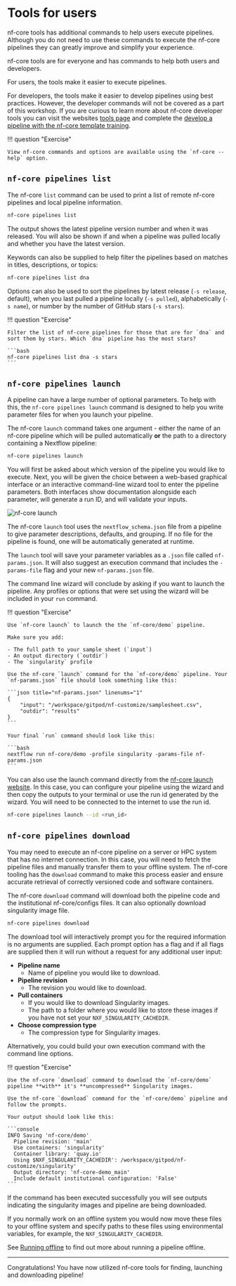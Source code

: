 # Tools for users

nf-core tools has additional commands to help users execute pipelines. Although you do not need to use these commands to execute the nf-core pipelines they can greatly improve and simplify your experience.

nf-core tools are for everyone and has commands to help both users and developers.

For users, the tools make it easier to execute pipelines.

For developers, the tools make it easier to develop pipelines using best practices. However, the developer commands will not be covered as a part of this workshop. If you are curious to learn more about nf-core developer tools you can visit the websites [tools page](https://nf-co.re/tools/) and complete the [develop a pipeline with the nf-core template training](https://training.nextflow.io/nf_develop/1_introduction/).

!!! question "Exercise"

    View nf-core commands and options are available using the `nf-core --help` option.

## `nf-core pipelines list`

The nf-core `list` command can be used to print a list of remote nf-core pipelines and local pipeline information.

```bash
nf-core pipelines list
```

The output shows the latest pipeline version number and when it was released. You will also be shown if and when a pipeline was pulled locally and whether you have the latest version.

Keywords can also be supplied to help filter the pipelines based on matches in titles, descriptions, or topics:

```bash
nf-core pipelines list dna
```

Options can also be used to sort the pipelines by latest release (`-s release`, default), when you last pulled a pipeline locally (`-s pulled`), alphabetically (`-s name`), or number by the number of GitHub stars (`-s stars`).

!!! question "Exercise"

    Filter the list of nf-core pipelines for those that are for `dna` and sort them by stars. Which `dna` pipeline has the most stars?

    ```bash
    nf-core pipelines list dna -s stars
    ```

## `nf-core pipelines launch`

A pipeline can have a large number of optional parameters. To help with this, the `nf-core pipelines launch` command is designed to help you write parameter files for when you launch your pipeline.

The nf-core `launch` command takes one argument - either the name of an nf-core pipeline which will be pulled automatically **or** the path to a directory containing a Nextflow pipeline:

```bash
nf-core pipelines launch
```

You will first be asked about which version of the pipeline you would like to execute. Next, you will be given the choice between a web-based graphical interface or an interactive command-line wizard tool to enter the pipeline parameters. Both interfaces show documentation alongside each parameter, will generate a run ID, and will validate your inputs.

![nf-core launch](img/launch.png)

The nf-core `launch` tool uses the `nextflow_schema.json` file from a pipeline to give parameter descriptions, defaults, and grouping. If no file for the pipeline is found, one will be automatically generated at runtime.

The `launch` tool will save your parameter variables as a `.json` file called `nf-params.json`. It will also suggest an execution command that includes the `-params-file` flag and your new `nf-params.json` file.

The command line wizard will conclude by asking if you want to launch the pipeline. Any profiles or options that were set using the wizard will be included in your `run` command.

!!! question "Exercise"

    Use `nf-core launch` to launch the the `nf-core/demo` pipeline.

    Make sure you add:

    - The full path to your sample sheet (`input`)
    - An output directory (`outdir`)
    - The `singularity` profile

    Use the nf-core `launch` command for the `nf-core/demo` pipeline. Your `nf-params.json` file should look something like this:

    ```json title="nf-params.json" linenums="1"
    {
        "input": "/workspace/gitpod/nf-customize/samplesheet.csv",
        "outdir": "results"
    }
    ```

    Your final `run` command should look like this:

    ```bash
    nextflow run nf-core/demo -profile singularity -params-file nf-params.json
    ```

You can also use the launch command directly from the [nf-core launch website](https://nf-co.re/launch). In this case, you can configure your pipeline using the wizard and then copy the outputs to your terminal or use the run id generated by the wizard. You will need to be connected to the internet to use the run id.

```bash
nf-core pipelines launch --id <run_id>
```

## `nf-core pipelines download`

You may need to execute an nf-core pipeline on a server or HPC system that has no internet connection. In this case, you will need to fetch the pipeline files and manually transfer them to your offline system. The nf-core tooling has the `download` command to make this process easier and ensure accurate retrieval of correctly versioned code and software containers.

The nf-core `download` command will download both the pipeline code and the institutional nf-core/configs files. It can also optionally download singularity image file.

```bash
nf-core pipelines download
```

The download tool will interactively prompt you for the required information is no arguments are supplied. Each prompt option has a flag and if all flags are supplied then it will run without a request for any additional user input:

-   **Pipeline name**
    -   Name of pipeline you would like to download.
-   **Pipeline revision**
    -   The revision you would like to download.
-   **Pull containers**
    -   If you would like to download Singularity images.
    -   The path to a folder where you would like to store these images if you have not set your `NXF_SINGULARITY_CACHEDIR`.
-   **Choose compression type**
    -   The compression type for Singularity images.

Alternatively, you could build your own execution command with the command line options.

!!! question "Exercise"

    Use the nf-core `download` command to download the `nf-core/demo` pipeline **with** it's **uncompressed** Singularity images.

    Use the nf-core `download` command for the `nf-core/demo` pipeline and follow the prompts.

    Your output should look like this:

    ```console
    INFO Saving 'nf-core/demo'
      Pipeline revision: 'main'
      Use containers: 'singularity'
      Container library: 'quay.io'
      Using $NXF_SINGULARITY_CACHEDIR': /workspace/gitpod/nf-customize/singularity'
      Output directory: 'nf-core-demo_main'
      Include default institutional configuration: 'False'
    ```

If the command has been executed successfully you will see outputs indicating the singularity images and pipeline are being downloaded.

If you normally work on an offline system you would now move these files to your offline system and specify paths to these files using environmental variables, for example, the `NXF_SINGULARITY_CACHEDIR`.

See [Running offline](https://nf-co.re/docs/usage/getting_started/offline) to find out more about running a pipeline offline.

---

Congratulations! You have now utilized nf-core tools for finding, launching and downloading pipeline!
